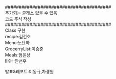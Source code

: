 #######################################  
추가되는 클래스 있을 수 있음  
코드 주석 작성  
#######################################  
Class 구현  
recipe:김건호  
Menu:노단하  
GrocerryList:이승준  
Meals:엄윤상  
IIKH:안선우  
  
발표&레포트:이동규,차경원  
